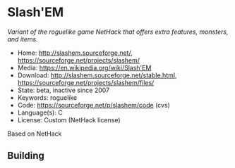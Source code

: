 # Slash'EM

_Variant of the roguelike game NetHack that offers extra features, monsters, and items._

- Home: http://slashem.sourceforge.net/, https://sourceforge.net/projects/slashem/
- Media: https://en.wikipedia.org/wiki/Slash'EM
- Download: http://slashem.sourceforge.net/stable.html, https://sourceforge.net/projects/slashem/files/
- State: beta, inactive since 2007
- Keywords: roguelike
- Code: https://sourceforge.net/p/slashem/code (cvs)
- Language(s): C
- License: Custom (NetHack license)

Based on NetHack

## Building

